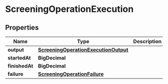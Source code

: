 

# ScreeningOperationExecution


## Properties

| Name | Type | Description | Notes |
|------------ | ------------- | ------------- | -------------|
|**output** | [**ScreeningOperationExecutionOutput**](ScreeningOperationExecutionOutput.md) |  |  [optional] |
|**startedAt** | **BigDecimal** |  |  |
|**finishedAt** | **BigDecimal** |  |  [optional] |
|**failure** | [**ScreeningOperationFailure**](ScreeningOperationFailure.md) |  |  [optional] |



